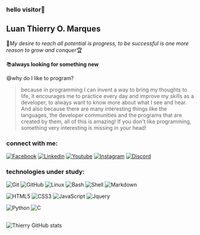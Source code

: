 ### hello visitor:ghost:

## Luan Thierry O. Marques
:rose:*My desire to reach all potential is progress, to be successful is one more reason to grow and conquer*:trophy:

:books:**always looking for something new**

:smile:why do I like to program?
>because in programming I can invent a way to bring my thoughts to life, it encourages me to practice every day and improve my skills as a developer, to always want to know more about what I see and hear.  And also because there are many interesting things like the languages, the developer communities and the programs that are created by them, all of this is amazing! If you don't like programming, something very interesting is missing in your head!

### connect with me:
<a href="https://www.facebook.com/luan.thierry.58">![Facebook](https://img.shields.io/badge/-Facebook-blue?style=social-square&amp;labelColor=blue&amp;logo=facebook&amp;logoColor=white&amp;link=https://www.facebook.com/luan.thierry.58)</a>
<a href="https://www.linkedin.com/in/luan-thierry-06a790202">![Linkedin](https://img.shields.io/badge/-Linkedin-blue?style=social-square&amp;logo=Linkedin&amp;logoColor=white&amp;link=https://www.linkedin.com/in/luan-thierry-06a790202)</a>
<a href="https://youtube.com/channel/UCPeCKUyYMgFix5a32MBCBLw">![Youtube](https://img.shields.io/badge/-YouTube-FF0000?style=social-square&amp;labelColor=FF0000&amp;logo=youtube&amp;logoColor=white&amp;link=https://youtube.com/channel/UCPeCKUyYMgFix5a32MBCBLw)</a>
<a href="https://www.instagram.com/invites/contact/?i=9z0acq63dgbv&amp;utm_content=fp0um4j">![Instagram](https://img.shields.io/badge/-Instagram-purple?style=social-square&amp;logo=Instagram&amp;logoColor=white&amp;link=https://www.instagram.com/invites/contact/?i=9z0acq63dgbv&amp;utm_content=fp0um4j)</a>
<a href="https://discord.gg/bXsyauGnmN">![Discord](https://img.shields.io/badge/-Discord-gray?style=social-square&labelColor=black&logo=discord&logoColor=white&link=https://discord.gg/bXsyauGnmN)</a>


### technologies under study:
![Git](https://img.shields.io/badge/-Git-181717?style=for-the-badge-square&logo=git)
![GitHub](https://img.shields.io/badge/-GitHub-181717?style=for-the-badge-square&logo=github)
![Linux](https://img.shields.io/badge/-Linux-181717?style=for-the-badge-square&logo=linux)
![Bash](https://img.shields.io/badge/-Bash-181717?style=for-the-badge-square&logo=bash)
![Shell](https://img.shields.io/badge/-Shell-181717?style=for-the-badge-square&logo=shell)
![Markdown](https://img.shields.io/badge/-Markdown-181717?style=for-the-badge-square&logo=markdown)


![HTML5](https://img.shields.io/badge/-HTML5-E34F26?style=for-the-badge-square&logo=html5&logoColor=white)
![CSS3](https://img.shields.io/badge/-CSS3-1572B6?style=for-the-badge-square&logo=css3)
![JavaScript](https://img.shields.io/badge/-JavaScript-yellow?style=for-the-badge-square&logo=javascript)
![Jquery](https://img.shields.io/badge/-Jquery-green?style=for-the-badge-square&logo=jquery)


![Python](https://img.shields.io/badge/-Python-181717?style=for-the-badge-square&logo=python)
![C](https://img.shields.io/badge/-c-181717?style=for-the-badge-square&logo=c)


##

![Thierry GitHub stats](https://github-readme-stats.vercel.app/api?username=LuanThierry&show_icons=true&theme=blueberry)


<!--
**LuanThierry/LuanThierry** is a ✨ _special_ ✨ repository because its `README.md` (this file) appears on your GitHub profile.

Here are some ideas to get you started:

- 🔭 I’m currently working on ...
- 🌱 I’m currently learning ...
- 👯 I’m looking to collaborate on ...
- 🤔 I’m looking for help with ...
- 💬 Ask me about ...
- 📫 How to reach me: ...
- 😄 Pronouns: ...
- ⚡ Fun fact -->
